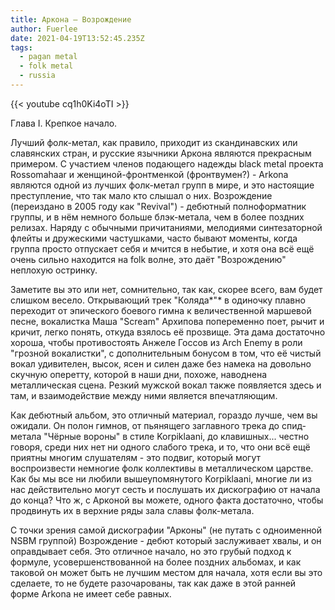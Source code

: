 ```yaml
---
title: Аркона — Возрождение
author: Fuerlee
date: 2021-04-19T13:52:45.235Z
tags:
  - pagan metal
  - folk metal
  - russia
---
```

{{< youtube cq1h0Ki4oTI >}}

Глава I. Крепкое начало.



Лучший фолк-метал, как правило, приходит из скандинавских или славянских стран, и русские язычники Аркона являются прекрасным примером. С участием членов подающего надежды black metal проекта Rossomahaar и женщиной-фронтменкой (фронтвумен?) - Arkona являются одной из лучших фолк-метал групп в мире, и это настоящие преступление, что так мало кто слышал о них. Возрождение (переиздано в 2005 году как "Revival") - дебютный полноформатник группы, и в нём немного больше блэк-метала, чем в более поздних релизах. Наряду с обычными причитаниями, мелодиями синтезаторной флейты и дружескими частушками, часто бывают моменты, когда группа просто отпускает себя и мчится в небытие, и хотя она всё ещё очень сильно находится на folk волне, это даёт "Возрождению" неплохую остринку.



Заметите вы это или нет, сомнительно, так как, скорее всего, вам будет слишком весело. Открывающий трек "Коляда*"* в одиночку плавно переходит от эпического боевого гимна к величественной маршевой песне, вокалистка Маша "Scream" Архипова попеременно поет, рычит и кричит, легко понять, откуда взялось её прозвище. Эта дама достаточно хороша, чтобы противостоять Анжеле Госсов из Arch Enemy в роли "грозной вокалистки", с дополнительным бонусом в том, что её чистый вокал удивителен, высок, ясен и силен даже без намека на довольно скучную оперетту, которой в наши дни, похоже, наводнена металлическая сцена. Резкий мужской вокал также появляется здесь и там, и взаимодействие между ними является впечатляющим.



Как дебютный альбом, это отличный материал, гораздо лучше, чем вы ожидали. Он полон гимнов, от пьянящего заглавного трека до спид-метала "Чёрные вороны" в стиле Korpiklaani, до клавишных... честно говоря, среди них нет ни одного слабого трека, и то, что они всё ещё приятны многим слушателям - это подвиг, который могут воспроизвести немногие фолк коллективы в металлическом царстве. Как бы мы все ни любили вышеупомянутого Korpiklaani, многие ли из нас действительно могут сесть и послушать их дискографию от начала до конца? Что ж, с Арконой вы можете, одного факта достаточно, чтобы продвинуть их в верхние ряды зала славы фолк-метала.



С точки зрения самой дискографии "Арконы" (не путать с одноименной NSBM группой) Возрождение - дебют который заслуживает хвалы, и он оправдывает себя. Это отличное начало, но это грубый подход к формуле, усовершенствованной на более поздних альбомах, и как таковой он может быть не лучшим местом для начала, хотя если вы это сделаете, то не будете разочарованы, так как даже в этой ранней форме Arkona не имеет себе равных.